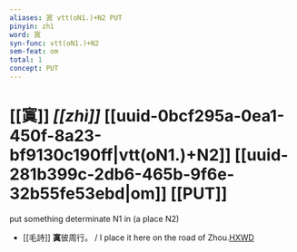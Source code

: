 ```yaml
---
aliases: 寘 vtt(oN1.)+N2 PUT
pinyin: zhì
word: 寘
syn-func: vtt(oN1.)+N2
sem-feat: om
total: 1
concept: PUT 
---
```

# [[寘]] *[[zhì]]*  [[uuid-0bcf295a-0ea1-450f-8a23-bf9130c190ff|vtt(oN1.)+N2]] [[uuid-281b399c-2db6-465b-9f6e-32b55fe53ebd|om]] [[PUT]]
put something determinate N1 in (a place N2)
 - [[毛詩]] **寘**彼周行。 / I place it here on the road of Zhou.[HXWD](https://hxwd.org/textview.html?location=KR1c0001_tls_001-15a.5)
